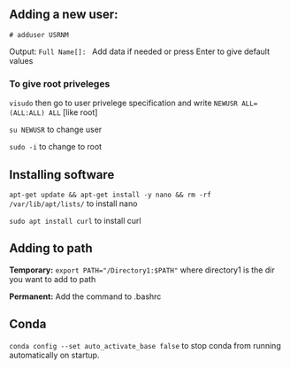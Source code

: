 ## Adding a new user:
`# adduser USRNM`

Output: `Full Name[]: ` Add data if needed or press Enter to give default values

### To give root priveleges
`visudo` then go to user privelege specification and write `NEWUSR ALL=(ALL:ALL) ALL` [like root]

`su NEWUSR` to change user

`sudo -i` to change to root




## Installing software
`apt-get update && apt-get install -y nano && rm -rf /var/lib/apt/lists/` to install nano

`sudo apt install curl` to install curl


## Adding to path
**Temporary:** `export PATH="/Directory1:$PATH"` where directory1 is the dir you want to add to path

**Permanent:** Add the command to .bashrc


## Conda
`conda config --set auto_activate_base false` to stop conda from running automatically on startup.


